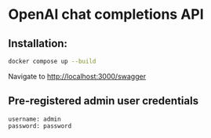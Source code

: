 # OpenAI chat completions API

## Installation:

```bash
docker compose up --build
```

Navigate to [http://localhost:3000/swagger](http://localhost:3000/swagger)

## Pre-registered admin user credentials

```
username: admin
password: password
```
